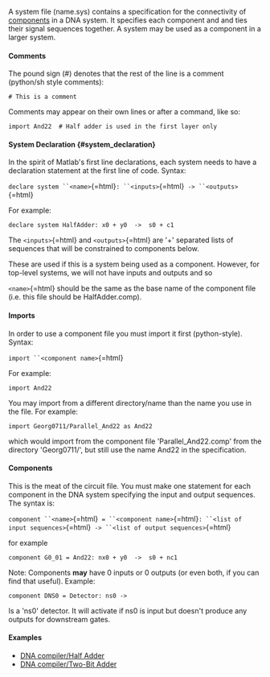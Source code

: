 A system file (name.sys) contains a specification for the connectivity
of [components](DNA_compiler/component_syntax "wikilink") in a DNA
system. It specifies each component and and ties their signal sequences
together. A system may be used as a component in a larger system.

#### Comments

The pound sign (\#) denotes that the rest of the line is a comment
(python/sh style comments):

`# This is a comment`

Comments may appear on their own lines or after a command, like so:

`import And22  # Half adder is used in the first layer only`

#### System Declaration {#system_declaration}

In the spirit of Matlab\'s first line declarations, each system needs to
have a declaration statement at the first line of code. Syntax:

`declare system ``<name>`{=html}`: ``<inputs>`{=html}` -> ``<outputs>`{=html}

For example:

`declare system HalfAdder: x0 + y0  ->  s0 + c1`

The `<inputs>`{=html} and `<outputs>`{=html} are \'+\' separated lists
of sequences that will be constrained to components below.

These are used if this is a system being used as a component. However,
for top-level systems, we will not have inputs and outputs and so

`<name>`{=html} should be the same as the base name of the component
file (i.e. this file should be HalfAdder.comp).

#### Imports

In order to use a component file you must import it first
(python-style). Syntax:

`import ``<component name>`{=html}

For example:

`import And22`

You may import from a different directory/name than the name you use in
the file. For example:

`import Georg0711/Parallel_And22 as And22`

which would import from the component file \'Parallel\_And22.comp\' from
the directory \'Georg0711/\', but still use the name And22 in the
specification.

#### Components

This is the meat of the circuit file. You must make one statement for
each component in the DNA system specifying the input and output
sequences. The syntax is:

`component ``<name>`{=html}` = ``<component name>`{=html}`: ``<list of input sequences>`{=html}` -> ``<list of output sequences>`{=html}

for example

`component G0_01 = And22: nx0 + y0  ->  s0 + nc1`

Note: Components **may** have 0 inputs or 0 outputs (or even both, if
you can find that useful). Example:

`component DNS0 = Detector: ns0 ->`

Is a \'ns0\' detector. It will activate if ns0 is input but doesn\'t
produce any outputs for downstream gates.

#### Examples

-   [DNA compiler/Half Adder](DNA_compiler/Half_Adder "wikilink")
-   [DNA compiler/Two-Bit Adder](DNA_compiler/Two-Bit_Adder "wikilink")
